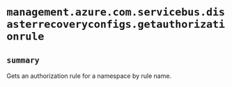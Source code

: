 # `management.azure.com.servicebus.disasterrecoveryconfigs.getauthorizationrule`

## `summary`
Gets an authorization rule for a namespace by rule name.


